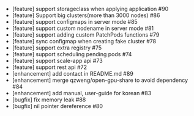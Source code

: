 - [feature] support storageclass when applying application #90
- [feature] Support big clusters(more than 3000 nodes) #86
- [feature] support configmaps in server mode #85
- [feature] support custom nodename in server mode #81
- [feature] support adding custom PatchPods functions #79
- [feature] sync configmap when creating fake cluster #78
- [feature] support extra registry #75
- [feature] support scheduling pending pods #74
- [feature] support scale-app api #73
- [feature] support rest api #72
- [enhancement] add contact in README.md #89
- [enhancement] merge qzweng/open-gpu-share to avoid dependency #84
- [enhancement] add manual, user-guide for korean #83
- [bugfix] fix memory leak #88
- [bugfix] nil pointer dereference #80
